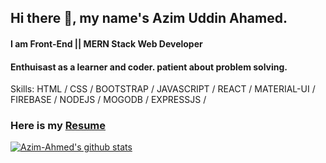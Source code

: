## Hi there 👋, my name's Azim Uddin Ahamed.
#### I am Front-End || MERN Stack Web Developer


#### Enthuisast as a learner and coder. patient about problem solving.

Skills:  HTML / CSS / BOOTSTRAP / JAVASCRIPT / REACT / MATERIAL-UI / FIREBASE / NODEJS / MOGODB / EXPRESSJS /


### Here is my [Resume](https://drive.google.com/file/d/1P4R1dSBIPLnYspXLRCHiK04CdWzx6g7a/view?usp=sharing)


[![Azim-Ahmed's github stats](https://github-readme-stats.vercel.app/api?username=Azim-Ahmed)](https://github.com/Azim-Ahmed/github-readme-stats)
